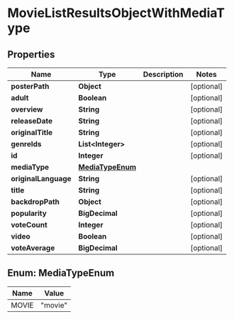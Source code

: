 

# MovieListResultsObjectWithMediaType


## Properties

| Name | Type | Description | Notes |
|------------ | ------------- | ------------- | -------------|
|**posterPath** | **Object** |  |  [optional] |
|**adult** | **Boolean** |  |  [optional] |
|**overview** | **String** |  |  [optional] |
|**releaseDate** | **String** |  |  [optional] |
|**originalTitle** | **String** |  |  [optional] |
|**genreIds** | **List&lt;Integer&gt;** |  |  [optional] |
|**id** | **Integer** |  |  [optional] |
|**mediaType** | [**MediaTypeEnum**](#MediaTypeEnum) |  |  |
|**originalLanguage** | **String** |  |  [optional] |
|**title** | **String** |  |  [optional] |
|**backdropPath** | **Object** |  |  [optional] |
|**popularity** | **BigDecimal** |  |  [optional] |
|**voteCount** | **Integer** |  |  [optional] |
|**video** | **Boolean** |  |  [optional] |
|**voteAverage** | **BigDecimal** |  |  [optional] |



## Enum: MediaTypeEnum

| Name | Value |
|---- | -----|
| MOVIE | &quot;movie&quot; |



